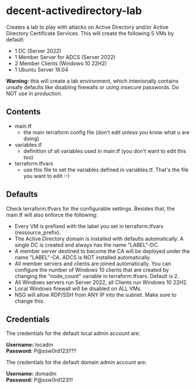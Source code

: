 # decent-activedirectory-lab

Creates a lab to play with attacks on Active Directory and/or Active Directory Certificate Services. This will create the following 5 VMs by default:

 - 1 DC (Server 2022)
 - 1 Member Server for ADCS (Server 2022)
 - 2 Member Clients (Windows 10 22H2)
 - 1 Ubuntu Server 18.04

**Warning:** this will create a lab environment, which intenionally contains unsafe defaults like disabling firewalls or using insecure passwords. Do NOT use in production.

## Contents

- main.tf
  - the main terraform config file (don't edit unless you know what u are doing)
- variables.tf
  - definition of all variables used in main.tf (you don't want to edit this too)
- terraform.tfvars
  - use this file to set the variables defined in variables.tf. That's the file you want to edit :-)

## Defaults

Check terraform.tfvars for the configurable settings. Besides that, the main.tf will also enforce the following:

- Every VM is prefixed with the label you set in terraform.tfvars (ressource_prefix).
- The Active Directory domain is installed with defaults automatically. A single DC is created and always has the name "LABEL"-DC.
- A member server destined to become the CA will be deployed under the name "LABEL"-CA. ADCS is NOT installed automatically.
- All member servers and clients are joined automatically. You can configure the number of Windows 10 clients that are created by changing the "node_count" variable in terraform.tfvars. Default is 2.
- All Windows servers run Server 2022, all Clients run Windows 10 22H2.
- Local Windows firewall will be disabled on ALL VMs.
- NSG will allow RDP/SSH from ANY IP into the subnet. Make sure to change this.

## Credentials

The credentials for the default local admin account are:

**Username:** locadm<br>
**Password:** P@ssw0rd123???

The credentials for the default domain admin account are:

**Username:** domadm<br>
**Password:** P@ssw0rd123!!!